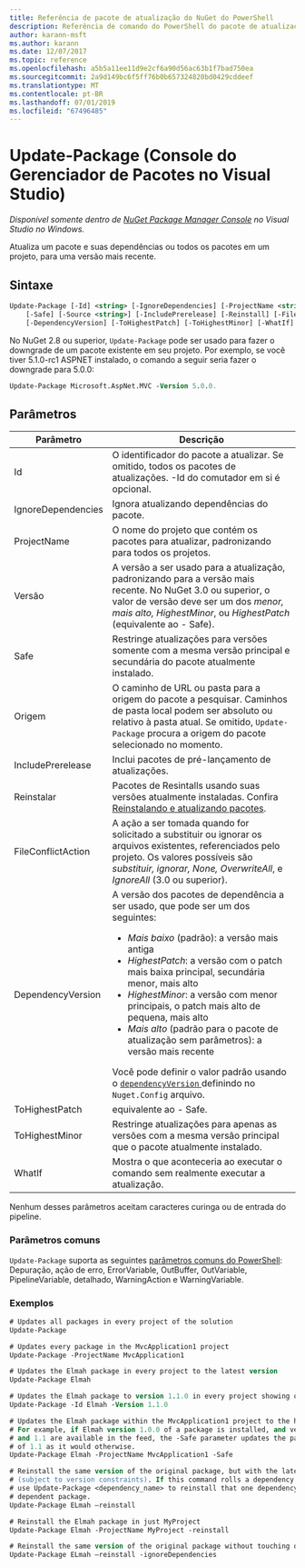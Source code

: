```yaml
---
title: Referência de pacote de atualização do NuGet do PowerShell
description: Referência de comando do PowerShell do pacote de atualização no Console do Gerenciador de pacotes NuGet no Visual Studio.
author: karann-msft
ms.author: karann
ms.date: 12/07/2017
ms.topic: reference
ms.openlocfilehash: a5b5a11ee11d9e2cf6a90d56ac63b1f7bad750ea
ms.sourcegitcommit: 2a9d149bc6f5ff76b0b657324820bd0429cddeef
ms.translationtype: MT
ms.contentlocale: pt-BR
ms.lasthandoff: 07/01/2019
ms.locfileid: "67496485"
---
```

# <a name="update-package-package-manager-console-in-visual-studio"></a>Update-Package (Console do Gerenciador de Pacotes no Visual Studio)

*Disponível somente dentro de [NuGet Package Manager Console](package-manager-console.md) no Visual Studio no Windows.*

Atualiza um pacote e suas dependências ou todos os pacotes em um projeto, para uma versão mais recente.

## <a name="syntax"></a>Sintaxe

```ps
Update-Package [-Id] <string> [-IgnoreDependencies] [-ProjectName <string>] [-Version <string>]
    [-Safe] [-Source <string>] [-IncludePrerelease] [-Reinstall] [-FileConflictAction]
    [-DependencyVersion] [-ToHighestPatch] [-ToHighestMinor] [-WhatIf] [<CommonParameters>]
```

No NuGet 2.8 ou superior, `Update-Package` pode ser usado para fazer o downgrade de um pacote existente em seu projeto. Por exemplo, se você tiver 5.1.0-rc1 ASPNET instalado, o comando a seguir seria fazer o downgrade para 5.0.0:

```ps
Update-Package Microsoft.AspNet.MVC -Version 5.0.0.
```

## <a name="parameters"></a>Parâmetros

|  Parâmetro | Descrição |
| --- | --- |
| Id | O identificador do pacote a atualizar. Se omitido, todos os pacotes de atualizações. -Id do comutador em si é opcional. |
| IgnoreDependencies | Ignora atualizando dependências do pacote. |
| ProjectName | O nome do projeto que contém os pacotes para atualizar, padronizando para todos os projetos. |
| Versão | A versão a ser usado para a atualização, padronizando para a versão mais recente. No NuGet 3.0 ou superior, o valor de versão deve ser um dos *menor, mais alto, HighestMinor*, ou *HighestPatch* (equivalente ao - Safe). |
| Safe | Restringe atualizações para versões somente com a mesma versão principal e secundária do pacote atualmente instalado. |
| Origem | O caminho de URL ou pasta para a origem do pacote a pesquisar. Caminhos de pasta local podem ser absoluto ou relativo à pasta atual. Se omitido, `Update-Package` procura a origem do pacote selecionado no momento. |
| IncludePrerelease | Inclui pacotes de pré-lançamento de atualizações. |
| Reinstalar | Pacotes de Resintalls usando suas versões atualmente instaladas. Confira [Reinstalando e atualizando pacotes](../consume-packages/reinstalling-and-updating-packages.md). |
| FileConflictAction | A ação a ser tomada quando for solicitado a substituir ou ignorar os arquivos existentes, referenciados pelo projeto. Os valores possíveis são *substituir, ignorar, None, OverwriteAll*, e *IgnoreAll* (3.0 ou superior). |
| DependencyVersion | A versão dos pacotes de dependência a ser usado, que pode ser um dos seguintes:<br/><ul><li>*Mais baixo* (padrão): a versão mais antiga</li><li>*HighestPatch*: a versão com o patch mais baixa principal, secundária menor, mais alto</li><li>*HighestMinor*: a versão com menor principais, o patch mais alto de pequena, mais alto</li><li>*Mais alto* (padrão para o pacote de atualização sem parâmetros): a versão mais recente</li></ul>Você pode definir o valor padrão usando o [ `dependencyVersion` ](../reference/nuget-config-file.md#config-section) definindo no `Nuget.Config` arquivo. |
| ToHighestPatch | equivalente ao - Safe. |
| ToHighestMinor | Restringe atualizações para apenas as versões com a mesma versão principal que o pacote atualmente instalado. |
| WhatIf | Mostra o que aconteceria ao executar o comando sem realmente executar a atualização. |

Nenhum desses parâmetros aceitam caracteres curinga ou de entrada do pipeline.

### <a name="common-parameters"></a>Parâmetros comuns

`Update-Package` suporta as seguintes [parâmetros comuns do PowerShell](http://go.microsoft.com/fwlink/?LinkID=113216): Depuração, ação de erro, ErrorVariable, OutBuffer, OutVariable, PipelineVariable, detalhado, WarningAction e WarningVariable.

### <a name="examples"></a>Exemplos

```ps
# Updates all packages in every project of the solution
Update-Package

# Updates every package in the MvcApplication1 project
Update-Package -ProjectName MvcApplication1

# Updates the Elmah package in every project to the latest version
Update-Package Elmah

# Updates the Elmah package to version 1.1.0 in every project showing optional -Id usage
Update-Package -Id Elmah -Version 1.1.0

# Updates the Elmah package within the MvcApplication1 project to the highest "safe" version.
# For example, if Elmah version 1.0.0 of a package is installed, and versions 1.0.1, 1.0.2,
# and 1.1 are available in the feed, the -Safe parameter updates the package to 1.0.2 instead
# of 1.1 as it would otherwise.
Update-Package Elmah -ProjectName MvcApplication1 -Safe

# Reinstall the same version of the original package, but with the latest version of dependencies
# (subject to version constraints). If this command rolls a dependency back to an earlier version,
# use Update-Package <dependency_name> to reinstall that one dependency without affecting the
# dependent package.
Update-Package ELmah –reinstall 

# Reinstall the Elmah package in just MyProject
Update-Package Elmah -ProjectName MyProject -reinstall

# Reinstall the same version of the original package without touching dependencies.
Update-Package ELmah –reinstall -ignoreDependencies
```
